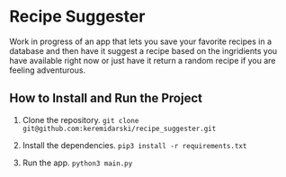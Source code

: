 # Recipe Suggester

Work in progress of an app that lets you save your favorite recipes in a database and then have it suggest a recipe based on the ingridients you have available right now or just have it return a random recipe if you are feeling adventurous.

## How to Install and Run the Project

1. Clone the repository.
`git clone git@github.com:keremidarski/recipe_suggester.git`

2. Install the dependencies.
`pip3 install -r requirements.txt`

3. Run the app.
`python3 main.py`
